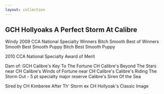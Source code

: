 ```yaml
---
layout: collection
---
```

## GCH Hollyoaks A Perfect Storm At Calibre
Windy
2009 CCA National Specialty
Winners Bitch Smooth
Best of Winners Smooth
Best Smooth Puppy Bitch
Best Smooth Puppy

2010 CCA National Specialty
Award of Merit

Dam of:
GCH Calibre's Key To The Fortune
CH Calibre's Beyond The Stars
near CH Calibre's Winds of Fortune
near CH Calibre's
Calibre's Riding The Storm Out - 5 pt specialty major reserve
Calibre's Siren Of the Sea

Sired by CH Kimberee After Th' Storm ex CH Hollyoak's Classic Image
